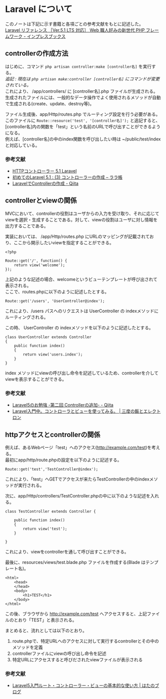 # Laravel について
このノートは下記に示す書籍と各項ごとの参考文献をもとに記述した。  
[Laravel リファレンス ［Ver.5.1 LTS 対応］ Web 職人好みの新世代 PHP フレームワーク - インプレスブックス](http://book.impress.co.jp/books/1114101107)

## controllerの作成方法
はじめに、コマンド `php artisan controller:make [controller名]` を実行する。  
*追記 : 現在は `php artisan make:controller [controller名]` にコマンドが変更されている。*  
これにより、 /app/controllers/ に [controller名].php ファイルが生成される。  
生成されたファイルには、一般的なデータ操作でよく使用されるメソッドが自動で生成される(create、update、destroy等)。  

ファイル生成後、app/Http/routes.php でルーティング設定を行う必要がある。  
このファイルに `Route::resource('test', '[controller名]');` と追記すると、[controller名]内の関数を「test」という名前のURLで呼び出すことができるようになる。  
例えば、[controller名]の中のindex関数を呼び出したい時は ~/public/test/index と対応している。

### 参考文献
* [HTTPコントローラー 5.1 Laravel](https://readouble.com/laravel/5.1/ja/controllers.html)
* [初めてのLaravel 5.1 : (3) コントローラーの作成 – ララ帳](https://laravel10.wordpress.com/2015/02/17/%E5%88%9D%E3%82%81%E3%81%A6%E3%81%AElaravel-5-2-%E3%82%B3%E3%83%B3%E3%83%88%E3%83%AD%E3%83%BC%E3%83%A9%E3%83%BC%E3%82%92%E4%BD%9C%E3%81%A3%E3%81%A6%E3%81%BF%E3%82%8B/)
* [LaravelでControllerの作成 - Qiita](http://qiita.com/f00tba11artist/items/e5a9ba9f54d88312709b)

## controllerとviewの関係
MVCにおいて、controllerの役割はユーザからの入力を受け取り、それに応じてviewを選択・生成することである。対して、viewの役割はユーザに対し情報を出力することである。  

実装においては、 /app/Http/routes.php にURLのマッピングが記載されており、ここから開示したいviewを指定することができる。

```
<?php  

Route::get('/', function() {
    return view('welcome');
});
```

上記のような記述の場合、welcomeというビューテンプレートが呼び出されて表示される。  
ここで、routes.phpに以下のように記述したとする。  

```
Route::get('/users', 'UserController@index');
```

これにより、/users パスへのリクエストは UserController の indexメソッドにルーティングされる。  

この時、 UserController の indexメソッドを以下のように記述したとする。

```
class UserController extends Controller
{
    public function index()
    {
        return view('users.index');
    }
}
```

index メソッドにviewの呼び出し命令を記述しているため、controllerを介してviewを表示することができる。

### 参考文献
* [Laravel5のお勉強 -第二回 Controllerの追加- - Qiita](http://qiita.com/yu_eguchi/items/d6ac0fa3e0014db536c3)
* [Laravel入門中。コントローラとビューを使ってみる。 | 三度の飯とエレクトロン](http://blog.katty.in/7087)

## httpアクセスとcontrollerの関係
例えば、あるWebページ「test」へのアクセス(http://example.com/test)を考える。  
最初にapp/http/route.phpの設定を以下のように記述する。

```
Route::get('test','TestController@index');
```

これにより、「test」へGETでアクセスが来たらTestControllerの中のindexメソッドが実行される。

次に、app/Http/controllers/TestController.phpの中に以下のような記述を入れる。

```
class TestController extends Controller {

	public function index()
	{
		return view('test');
	}

}
```

これにより、viewをcontrollerを通して呼び出すことができる。

最後に、resources/views/test.blade.php ファイルを作成する(Blade はテンプレート名)。

```
<html>
	<head>
	</head>
	<body>
		<h1>TEST</h1>
	</body>
</html>
```

この後、ブラウザから http://example.com/test へアクセスすると、上記ファイルのとおり「TEST」と表示される。  

まとめると、流れとしては以下のとおり。  

1. route.phpで、特定URLへのアクセスに対して実行するcontrollerとその中のメソッドを定義
2. controllerファイルにviewの呼び出し命令を記述
3. 特定URLにアクセスすると呼びだされたviewファイルが表示される

### 参考文献
* [Laravel5入門ルート・コントローラー・ビューの基本的な使い方 | はたのブログ](http://tech-swing.net/web/route-view-contorller/)
